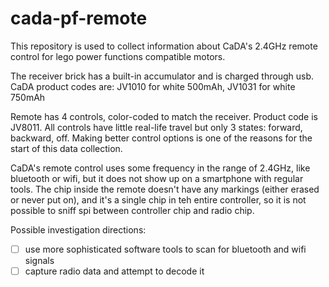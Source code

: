 # cada-pf-remote

This repository is used to collect information about CaDA's 2.4GHz remote control for lego power functions compatible motors.

The receiver brick has a built-in accumulator and is charged through usb. CaDA product codes are: JV1010 for white 500mAh, JV1031 for white 750mAh

Remote has 4 controls, color-coded to match the receiver. Product code is JV8011. All controls have little real-life travel but only 3 states: forward, backward, off. Making better control options is one of the reasons for the start of this data collection.

CaDA's remote control uses some frequency in the range of 2.4GHz, like bluetooth or wifi, but it does not show up on a smartphone with regular tools. The chip inside the remote doesn't have any markings (either erased or never put on), and it's a single chip in teh entire controller, so it is not possible to sniff spi between controller chip and radio chip.

Possible investigation directions:
- [ ] use more sophisticated software tools to scan for bluetooth and wifi signals
- [ ] capture radio data and attempt to decode it
